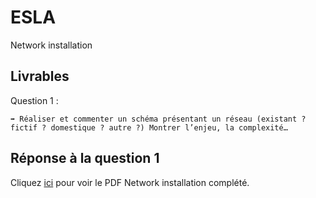 # ESLA

Network installation

## Livrables

Question 1 :

```
➡️ Réaliser et commenter un schéma présentant un réseau (existant ? fictif ? domestique ? autre ?) Montrer l’enjeu, la complexité…
```

## Réponse à la question 1

Cliquez [ici](https://github.com/snir-2024/anthonin.boisot/blob/main/ESLA/Professional_network/Professional_network.pdf) pour voir le PDF Network installation complété.
